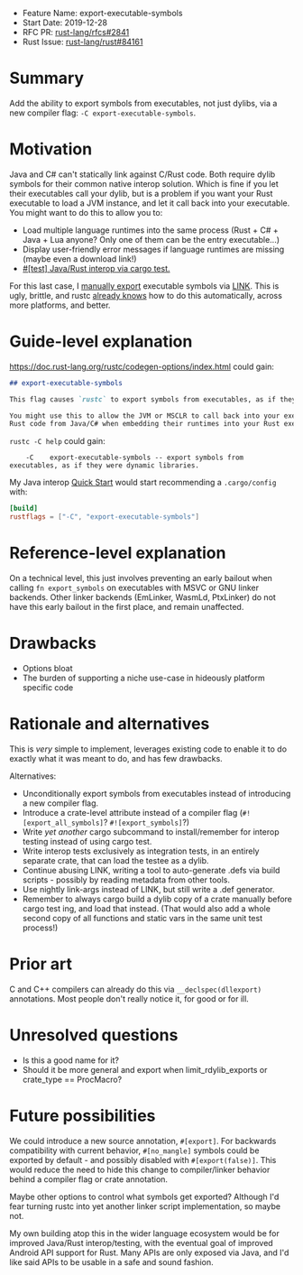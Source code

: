 - Feature Name: export-executable-symbols
- Start Date: 2019-12-28
- RFC PR: [rust-lang/rfcs#2841](https://github.com/rust-lang/rfcs/pull/2841)
- Rust Issue: [rust-lang/rust#84161](https://github.com/rust-lang/rust/issues/84161)

# Summary
[summary]: #summary

Add the ability to export symbols from executables, not just dylibs, via a new
compiler flag: `-C export-executable-symbols`.

# Motivation
[motivation]: #motivation

Java and C# can't statically link against C/Rust code.  Both require dylib
symbols for their common native interop solution.  Which is fine if you let
their executables call your dylib, but is a problem if you want your Rust
executable to load a JVM instance, and let it call back into your executable.
You might want to do this to allow you to:
* Load multiple language runtimes into the same process (Rust + C# + Java + Lua anyone?  Only one of them can be the entry executable...)
* Display user-friendly error messages if language runtimes are missing (maybe even a download link!)
* [#[test] Java/Rust interop via cargo test.](https://github.com/MaulingMonkey/jerk/blob/04250c9d1b6ccc292eb27663f70919345c31007f/example-hello-world-jar/src/Global.rs)

For this last case, I
[manually export](https://github.com/MaulingMonkey/jerk/blob/04250c9d1b6ccc292eb27663f70919345c31007f/example-hello-world-jar/exports.def)
executable symbols via
[LINK](https://github.com/MaulingMonkey/jerk/blob/04250c9d1b6ccc292eb27663f70919345c31007f/example-hello-world-jar/build.rs#L4).
This is ugly, brittle, and rustc
[already knows](https://github.com/rust-lang/rust/blob/a916ac22b9f7f1f0f7aba0a41a789b3ecd765018/src/librustc_codegen_ssa/back/linker.rs#L706-L717)
how to do this automatically, across more platforms, and better.

# Guide-level explanation
[guide-level-explanation]: #guide-level-explanation

https://doc.rust-lang.org/rustc/codegen-options/index.html could gain:

```md
## export-executable-symbols

This flag causes `rustc` to export symbols from executables, as if they were dynamic libraries.

You might use this to allow the JVM or MSCLR to call back into your executable's
Rust code from Java/C# when embedding their runtimes into your Rust executable.
```

`rustc -C help` could gain:

```
    -C    export-executable-symbols -- export symbols from executables, as if they were dynamic libraries.
```

My Java interop [Quick Start](https://github.com/MaulingMonkey/jerk/blob/master/Readme.md#quick-start)
would start recommending a `.cargo/config` with:
```toml
[build]
rustflags = ["-C", "export-executable-symbols"]
```

# Reference-level explanation
[reference-level-explanation]: #reference-level-explanation

On a technical level, this just involves preventing an early bailout when
calling `fn export_symbols` on executables with MSVC or GNU linker backends.
Other linker backends (EmLinker, WasmLd, PtxLinker) do not have this early
bailout in the first place, and remain unaffected.

# Drawbacks
[drawbacks]: #drawbacks

* Options bloat
* The burden of supporting a niche use-case in hideously platform specific code

# Rationale and alternatives
[rationale-and-alternatives]: #rationale-and-alternatives

This is *very* simple to implement, leverages existing code to enable it to do exactly what it was meant to do, and has few drawbacks.

Alternatives:

- Unconditionally export symbols from executables instead of introducing a new compiler flag.
- Introduce a crate-level attribute instead of a compiler flag (`#![export_all_symbols]`? `#![export_symbols]`?)
- Write *yet another* cargo subcommand to install/remember for interop testing instead of using cargo test.
- Write interop tests exclusively as integration tests, in an entirely separate crate, that can load the testee as a dylib.
- Continue abusing LINK, writing a tool to auto-generate .defs via build scripts - possibly by reading metadata from other tools.
- Use nightly link-args instead of LINK, but still write a .def generator.
- Remember to always cargo build a dylib copy of a crate manually before cargo test ing, and load that instead.
  (That would also add a whole second copy of all functions and static vars in the same unit test process!)

# Prior art
[prior-art]: #prior-art

C and C++ compilers can already do this via `__declspec(dllexport)` annotations.
Most people don't really notice it, for good or for ill.

# Unresolved questions
[unresolved-questions]: #unresolved-questions

- Is this a good name for it?
- Should it be more general and export when limit_rdylib_exports or crate_type == ProcMacro?

# Future possibilities
[future-possibilities]: #future-possibilities

We could introduce a new source annotation, `#[export]`.  For backwards
compatibility with current behavior, `#[no_mangle]` symbols could be exported
by default - and possibly disabled with `#[export(false)]`.  This would
reduce the need to hide this change to compiler/linker behavior behind a
compiler flag or crate annotation.

Maybe other options to control what symbols get exported?  Although I'd fear
turning rustc into yet another linker script implementation, so maybe not.

My own building atop this in the wider language ecosystem would be for improved
Java/Rust interop/testing, with the eventual goal of improved Android API
support for Rust.  Many APIs are only exposed via Java, and I'd like said APIs
to be usable in a safe and sound fashion.
